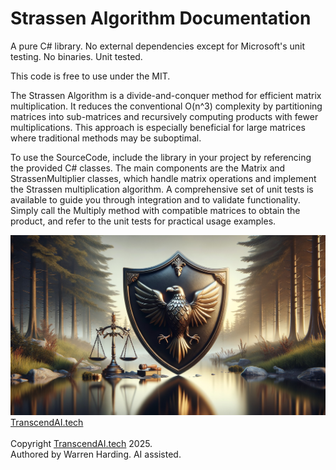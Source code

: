 # Strassen Algorithm Documentation

A pure C# library. No external dependencies except for Microsoft's unit testing. No binaries. Unit tested.

This code is free to use under the MIT.

The Strassen Algorithm is a divide-and-conquer method for efficient matrix multiplication. It reduces the conventional O(n^3) complexity by partitioning matrices into sub-matrices and recursively computing products with fewer multiplications. This approach is especially beneficial for large matrices where traditional methods may be suboptimal.

To use the SourceCode, include the library in your project by referencing the provided C# classes. The main components are the Matrix and StrassenMultiplier classes, which handle matrix operations and implement the Strassen multiplication algorithm. A comprehensive set of unit tests is available to guide you through integration and to validate functionality. Simply call the Multiply method with compatible matrices to obtain the product, and refer to the unit tests for practical usage examples.

![AI Image](aiimage.jpg)
[TranscendAI.tech](https://TranscendAI.tech)<br>
<br>
Copyright [TranscendAI.tech](https://TranscendAI.tech) 2025.</br>
Authored by Warren Harding. AI assisted.</br>